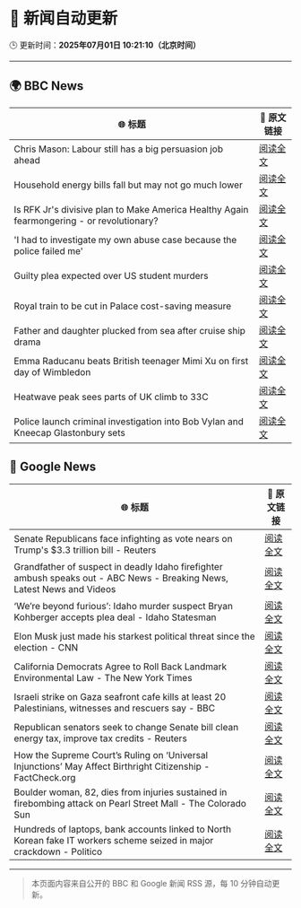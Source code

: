 # 🧠 新闻自动更新

🕒 更新时间：**2025年07月01日 10:21:10（北京时间）**

---

## 🌍 BBC News

| 🌐 标题 | 🔗 原文链接 |
|--------|-------------|
| Chris Mason: Labour still has a big persuasion job ahead | [阅读全文](https://www.bbc.com/news/articles/czjkkmdv33mo) |
| Household energy bills fall but may not go much lower | [阅读全文](https://www.bbc.com/news/articles/c79q8g7q283o) |
| Is RFK Jr's divisive plan to Make America Healthy Again fearmongering - or revolutionary? | [阅读全文](https://www.bbc.com/news/articles/ceq7jx3dlj9o) |
| 'I had to investigate my own abuse case because the police failed me' | [阅读全文](https://www.bbc.com/news/articles/cj0mzmqvp6zo) |
| Guilty plea expected over US student murders | [阅读全文](https://www.bbc.com/news/articles/c3r994xvj42o) |
| Royal train to be cut in Palace cost-saving measure | [阅读全文](https://www.bbc.com/news/articles/ce377nr5r43o) |
| Father and daughter plucked from sea after cruise ship drama | [阅读全文](https://www.bbc.com/news/articles/c6288v6j4y0o) |
| Emma Raducanu beats British teenager Mimi Xu on first day of Wimbledon | [阅读全文](https://www.bbc.com/sport/tennis/articles/cq8zzyw99jdo) |
| Heatwave peak sees parts of UK climb to 33C | [阅读全文](https://www.bbc.com/news/articles/c89epj8pd9zo) |
| Police launch criminal investigation into Bob Vylan and Kneecap Glastonbury sets | [阅读全文](https://www.bbc.com/news/articles/cd0vvnl41mno) |

## 📰 Google News

| 🌐 标题 | 🔗 原文链接 |
|--------|-------------|
| Senate Republicans face infighting as vote nears on Trump's $3.3 trillion bill - Reuters | [阅读全文](https://news.google.com/rss/articles/CBMizgFBVV95cUxPN0IwYUdBd0p2bERMS25LZ3pSaHg3cjVEUnpFMlpHU09CNGpOelJoUFd5SnMyT3BWUEVsWnp0UHdaMFRUbXZWcnFnSTREU3VyQ1c4SnhCdlhGNjhtd0V4YVEySlNiMHJPVVFxa1RxeTZZNl96RGRWN1lieHk0NXpHRndZNnNSSnlIOEVER3lWTXpxNzJGbGV5N0ZJRVJtdlRvSF9HcFpYYW1VMnlOenJ0R1Mxc3lRaXRWU3dYODQ2MzZGSzNETDM0dDhEaEdrUQ?oc=5) |
| Grandfather of suspect in deadly Idaho firefighter ambush speaks out - ABC News - Breaking News, Latest News and Videos | [阅读全文](https://news.google.com/rss/articles/CBMipgFBVV95cUxPZnRVREV3WlROc09vZTU0V0pvX0VIeE15aXpJc2hPMW8xazdtWVVLcmlnbUl5bmp0cjROM3dsdUJpdnJCVGc3cHRNMnFGQ1ppMXBEdmVMbS12YW9TaVI5Ul96Q2ZMTHdJYVVfdWRPZjc5WEFIVVFRQ0IyQjRhb2RiVmkyS2p0czdnS1hPTXAxNlRNc2FGdDRuR0ZCSG5YaE54ZjRqbHB30gGrAUFVX3lxTE1sYmZ6MksyQmV2TC1FZFpCbHpTS2preVBDN01kSGJzbUxpWWhjX1gtQXBfTDZhNGNrZHU5Ni1DUzlKRDY4cXA1aUI0T21lMnVVLVM0dUlpdHBXd1l3MWZ4WUpBR3o4eVA5Ri1HVXpXOTVKUFlnMkpzc2ROcl82cmRWNUNWUXRwVFN5RVhQcEg0cjVrWmMtMGdjOVJqQ184b0JKLVNGa216dGR1cw?oc=5) |
| ‘We’re beyond furious’: Idaho murder suspect Bryan Kohberger accepts plea deal - Idaho Statesman | [阅读全文](https://news.google.com/rss/articles/CBMieEFVX3lxTE9wOWxEVHNySFhlQmZ0LWNObHJVZi14SkthcDk3SVlwOXJQYXJnN3hELTBtQ3lLME9XcDZfdXZmMDlCaXExN24xbHZJNHUyd1B3VXgyLXk4NG1OaDZJTkpfNTN1Z2s4aEVUMm5wN0JMOUctcVQ2QVhNcNIBeEFVX3lxTE5yemIteVNEckRQNFhKYVZEM3FhcmtsdDY1THNQbUF2WEV5cmtuaVFsLUtLRUhhTWZIUnJiLURSOFdCWkliTExQdmczTk93cFpQdWNfWktnbkEySjQxcE9DNEZ2WW9LVHcybERMUEtJX2xwRkotY3BGNg?oc=5) |
| Elon Musk just made his starkest political threat since the election - CNN | [阅读全文](https://news.google.com/rss/articles/CBMidEFVX3lxTE1FeUxleXcySWhyZWowQVcyZlppU1NGQ3NFSG1INm8ySzEtdEE2VWpCNlpSRmFWU01PdGxOWlpFbHRJeVRiZDFicmhEeElwLXVkby0tQ1RCakhNLWNUWjJBUV9YeEM3REtJYm5QX2NLOThSY2t00gF6QVVfeXFMUFNObF9EdUtiY1FkOXVWZnJSYktSU0R0WUIxdXJvWml5RGtBRlNkNzBFNGpmU01lLXZjNHRhYzRjcThKNENjZTZYSHlDYkhOMW95YndfQlZiNW1Wbnd3dEJGeVJlZV9KNVBGRTJ2ZEFVTW1ZYUlibzZjclE?oc=5) |
| California Democrats Agree to Roll Back Landmark Environmental Law - The New York Times | [阅读全文](https://news.google.com/rss/articles/CBMigwFBVV95cUxQVjlGQXppemVRQTdpOEdDOTBkZHVGdVJaU3lUX0IxUVZ3azdqdGNlWHlCcGVDdGJRLVhuOTRsYi16UGFlcVYzNk13Y016OEFKc09JbExQMlJxdjNMZW14cnhqaWlhNHE1UmVPZFJlMUtnUjJKR0NRa1BNVDBMQ0FhcTd6aw?oc=5) |
| Israeli strike on Gaza seafront cafe kills at least 20 Palestinians, witnesses and rescuers say - BBC | [阅读全文](https://news.google.com/rss/articles/CBMiWkFVX3lxTFA3bHFrYXpycXF5Y0MyUGZOWDlNa1k5eHl5cDEydW9KN0dZZ1dkYktSVHFWTjZLdTBnMTVaclZ4c3ZQVnNnTkMwRDZZOXBDRjMtdEEtaTlhdjl4UdIBX0FVX3lxTE1UT01nZWtkSXBOd3Nia0RqMTZVb05EUWZjWTBjWHZpaWd6bktueWk3ZkZwS1BlUGJaM09HU2lCRG1YWnBxYXVUbm5jUWVwNHFUZFFKRzAyYjM4dHNQYkhj?oc=5) |
| Republican senators seek to change Senate bill clean energy tax, improve tax credits - Reuters | [阅读全文](https://news.google.com/rss/articles/CBMixwFBVV95cUxNZGd0UjY0QTFwbk1jQnJuYjRqTUxjeDY5ejhsTktZN0dQZFBuYUVrNHZ2M0p6NDVMLWhBdDhLckI1S1RmZjZWVXpXS0diTEFHMHBwRWRPM3hFanZ5UUxSd0JwZ3BPZlIxY001S3RFaV9SOEh4aGtqeXhSZzZyMVhfeHg2V2NTLWcybGJFcld6TG1EX2dIV2pXWEtUZ1g2cTBEU0ZhU2JxaW5VT3lQU3pFSXBaY3M2R3hoTDZDSnpJd0VyZ21nYkk0?oc=5) |
| How the Supreme Court’s Ruling on ‘Universal Injunctions’ May Affect Birthright Citizenship - FactCheck.org | [阅读全文](https://news.google.com/rss/articles/CBMiwAFBVV95cUxQSGhYQ2V6anEzYVdOekRsZmRta0hncnNWYS16RERzUUJUdjVSdDh3UUlhVUFxeVJWSkNQbFZNN3ZmOHF0cExtVkJrTTlkUkc5T3pEX1g5QjlGaDBrNV8tcVIzazl4M2RSUXh6WlctekdsUm5jWFptd2h0NGNhdUh3RElKWFVRTktVV0l3dG9uTmt5dzdpZ0xfMUg5aW9YUGlsQ3JMc05kQlNPa0dLT0xtSVJ1Sl9lZy1nd05GcjI5VW4?oc=5) |
| Boulder woman, 82, dies from injuries sustained in firebombing attack on Pearl Street Mall - The Colorado Sun | [阅读全文](https://news.google.com/rss/articles/CBMiggFBVV95cUxNNVJ4NnBvNzE3YUllXzd2U0hLYkNLbDdjUTI4dFc1SUl4RUg3Z3J2b3VzRnJFUUdIQnd3c2V5Ym5zaGt3YnJJNl9BSkxmeFRuYmFjWXh4THIxeTJMclBMU0FyRWxQOGhTMHBnYTlLdEYxTG1EdnZkSjZBR2FYZFIwbjRn?oc=5) |
| Hundreds of laptops, bank accounts linked to North Korean fake IT workers scheme seized in major crackdown - Politico | [阅读全文](https://news.google.com/rss/articles/CBMilgFBVV95cUxNLXNEQXFWcEhXX1hyTkJYUmFwWFJtTTVtMjhiZmV1ZG5DbFhBVWVsYkRyVWtOOUxXZk5ST3QxMERSZnRPSHNuTVN3QVJ4azdTV2VJMThSTzdzcVBPc1hJc2plOWJBNWZPeDFkLUFvalRmTHl0LUUyTUZhSE42MWc0MFQ2VmhvWUNxQjNwZmFEZlZGYjZRQUE?oc=5) |

---
> 本页面内容来自公开的 BBC 和 Google 新闻 RSS 源，每 10 分钟自动更新。